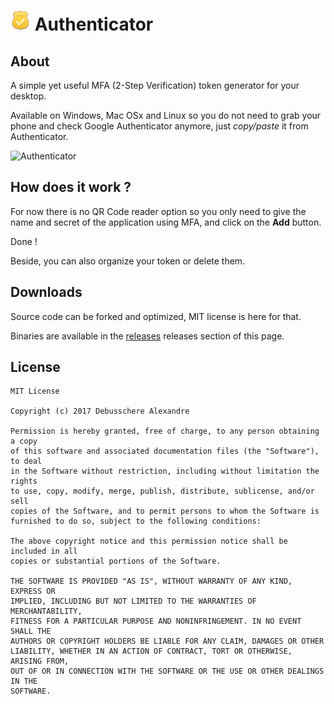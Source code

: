 # ![Logo](./authenticator.png) Authenticator

## About

A simple yet useful MFA (2-Step Verification) token generator for your desktop.

Available on Windows, Mac OSx and Linux so you do not need to grab your phone and check Google Authenticator anymore, just *copy/paste* it from Authenticator.

![Authenticator](/home/debuss-a/Documents/GitHub/authenticator/screenshot.png  "Authenticator")

## How does it work ?

For now there is no QR Code reader option so you only need to give the name and secret of the application using MFA, and click on the **Add** button.

Done !

Beside, you can also organize your token or delete them.

## Downloads

Source code can be forked and optimized, MIT license is here for that.

Binaries are available in the [releases](https://github.com/debuss/authenticator) releases section of this page.

## License

```
MIT License

Copyright (c) 2017 Debusschere Alexandre

Permission is hereby granted, free of charge, to any person obtaining a copy
of this software and associated documentation files (the "Software"), to deal
in the Software without restriction, including without limitation the rights
to use, copy, modify, merge, publish, distribute, sublicense, and/or sell
copies of the Software, and to permit persons to whom the Software is
furnished to do so, subject to the following conditions:

The above copyright notice and this permission notice shall be included in all
copies or substantial portions of the Software.

THE SOFTWARE IS PROVIDED "AS IS", WITHOUT WARRANTY OF ANY KIND, EXPRESS OR
IMPLIED, INCLUDING BUT NOT LIMITED TO THE WARRANTIES OF MERCHANTABILITY,
FITNESS FOR A PARTICULAR PURPOSE AND NONINFRINGEMENT. IN NO EVENT SHALL THE
AUTHORS OR COPYRIGHT HOLDERS BE LIABLE FOR ANY CLAIM, DAMAGES OR OTHER
LIABILITY, WHETHER IN AN ACTION OF CONTRACT, TORT OR OTHERWISE, ARISING FROM,
OUT OF OR IN CONNECTION WITH THE SOFTWARE OR THE USE OR OTHER DEALINGS IN THE
SOFTWARE.
```